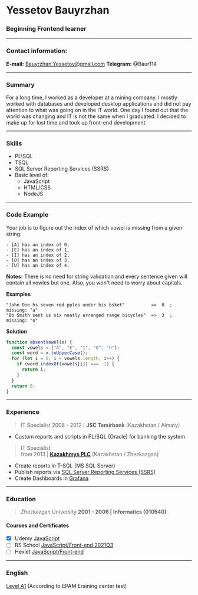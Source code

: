 # Yessetov Bauyrzhan
### Beginning Frontend learner
---
### Contact information:
**E-mail:** Bauyrzhan.Yessetov@gmail.com
**Telegram:** @Baur114

---
### Summary
For a long time, I worked as a developer at a mining company. I mostly worked with databases and developed desktop applications and did not pay attention to what was going on in the IT world. One day I found out that the world was changing and IT is not the same when I graduated. I decided to make up for lost time and took up front-end development.

---
### Skills
- PL\SQL
- TSQL
- SQL Server Reporting Services (SSRS)
- Basic level of:
    - JavaScript
    - HTML/CSS
    - NodeJS

---
### Code Example
Your job is to figure out the index of which vowel is missing from a given string:
```
- [A] has an index of 0,
- [E] has an index of 1,
- [I] has an index of 2,
- [O] has an index of 3,
- [U] has an index of 4.
```
**Notes:** There is no need for string validation and every sentence given will contain all vowles but one. Also, you won't need to worry about capitals.

**Examples**
```
"John Doe hs seven red pples under his bsket"          =>  0  ; missing: "a"
"Bb Smith sent us six neatly arranged range bicycles"  =>  3  ; missing: "o"
```
**Solution**
```js
function absentVowel(x) {
  const vowels = ["A", "E", "I", "O", "U"];
  const word = x.toUpperCase();
  for (let i = 0; i < vowels.length; i++) {
    if (word.indexOf(vowels[i]) === -1) {
      return i;
    }
  }
  return 0;
}
```

---
### Experience
> IT Specialist
> 2008 - 2012 | **JSC Temirbank** (Kazakhstan / Almaty)  

- Custom reports and scripts in PL/SQL (Oracle) for banking the system

> IT Specialist  
> from 2013 | **[Kazakhmys PLC](https://kz.linkedin.com/company/kazakhmys-plc)** (Kazakhstan / Zhezkazgan)  

- Create reports in T-SQL (MS SQL Server)
- Publish reports via [SQL Server Reporting Services (SSRS)](https://en.wikipedia.org/wiki/SQL_Server_Reporting_Services)
- Create Dashboards in [Grafana](https://grafana.com/)

---
### Education
> Zhezkazgan University
> **2001 - 2006 | Informatics (010540)**   


#### Courses and Certificates

- [x] Udemy [JavaScript](https://www.udemy.com/certificate/UC-7c924e05-f3bd-49c3-962b-40700b6b70e3/)
- [ ] RS School [JavaScript/Front-end 2021Q3](https://rs.school/js/)
- [ ] Hexlet [JavaScript/Front-end](https://ru.hexlet.io/programs/frontend)

---
### English
[Level A1](https://www.efset.org/cefr/a1) (According to EPAM Еraining center test)